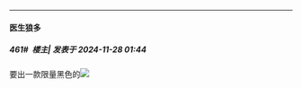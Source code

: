﻿
*****

####  医生狼多  
##### 461#         楼主| 发表于 2024-11-28 01:44

要出一款限量黑色的<img src="https://p.sda1.dev/20/5ef24754ed1559ac763a89984e32532a/image.jpg" referrerpolicy="no-referrer">

